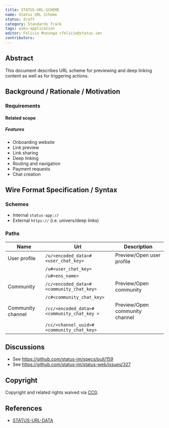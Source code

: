 ```yaml
---
title: STATUS-URL-SCHEME
name: Status URL Scheme
status: draft
category: Standards Track
tags: waku-application
editor: Felicio Mununga <felicio@status.im>
contributors:
---
```


## Abstract

This document describes URL scheme for previewing and deep linking content as well as for triggering actions.

## Background / Rationale / Motivation

### Requirements

#### Related scope

##### Features

- Onboarding website
- Link preview
- Link sharing
- Deep linking
- Routing and navigation
- Payment requests
- Chat creation

## Wire Format Specification / Syntax

### Schemes

- Internal `status-app://`
- External `https://` (i.e. univers/deep links)

### Paths

| Name | Url | Description |
| ----- | ---- | ---- |
| User profile | `/u/<encoded_data>#<user_chat_key>` | Preview/Open user profile |
| | `/u#<user_chat_key>` | |
| | `/u#<ens_name>` | |
| Community | `/c/<encoded_data>#<community_chat_key>` | Preview/Open community |
| | `/c#<community_chat_key>` | |
| Community channel | `/cc/<encoded_data>#<community_chat_key >`| Preview/Open community channel |
| | `/cc/<channel_uuid>#<community_chat_key>` | |

<!-- # Security/Privacy Considerations

A standard track RFC in `stable` status MUST feature this section.
A standard track RFC in `raw` or `draft` status SHOULD feature this section.
Informational RFCs (in any state) may feature this section.
If there are none, this section MUST explicitly state that fact.
This section MAY contain additional relevant information, e.g. an explanation as to why there are no security consideration for the respective document. -->

## Discussions

- See <https://github.com/status-im/specs/pull/159>
- See <https://github.com/status-im/status-web/issues/327>

## Copyright

Copyright and related rights waived via [CC0](https://creativecommons.org/publicdomain/zero/1.0/).

## References

- [STATUS-URL-DATA](./url-data.md)
